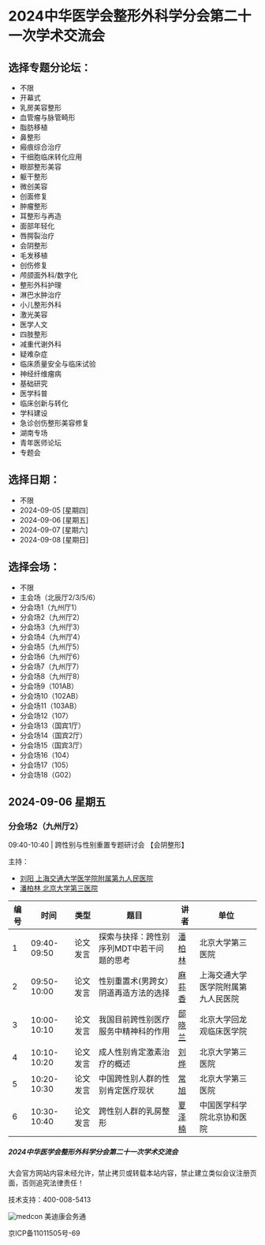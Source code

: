 # 2024中华医学会整形外科学分会第二十一次学术交流会

## 选择专题分论坛：

- 不限
- 开幕式
- 乳房美容整形
- 血管瘤与脉管畸形
- 脂肪移植
- 鼻整形
- 瘢痕综合治疗
- 干细胞临床转化应用
- 眼部整形美容
- 躯干整形
- 微创美容
- 创面修复
- 肿瘤整形
- 耳整形与再造
- 面部年轻化
- 唇腭裂治疗
- 会阴整形
- 毛发移植
- 创伤修复
- 颅颌面外科/数字化
- 整形外科护理
- 淋巴水肿治疗
- 小儿整形外科
- 激光美容
- 医学人文
- 四肢整形
- 减重代谢外科
- 疑难杂症
- 临床质量安全与临床试验
- 神经纤维瘤病
- 基础研究
- 医学科普
- 临床创新与转化
- 学科建设
- 急诊创伤整形美容修复
- 湖南专场
- 青年医师论坛
- 专题会

## 选择日期：

- 不限
- 2024-09-05 [星期四]
- 2024-09-06 [星期五]
- 2024-09-07 [星期六]
- 2024-09-08 [星期日]

## 选择会场：

- 不限
- 主会场（北辰厅2/3/5/6）
- 分会场1（九州厅1）
- 分会场2（九州厅2）
- 分会场3（九州厅3）
- 分会场4（九州厅4）
- 分会场5（九州厅5）
- 分会场6（九州厅6）
- 分会场7（九州厅7）
- 分会场8（九州厅8）
- 分会场9（101AB）
- 分会场10（102AB）
- 分会场11（103AB）
- 分会场12（107）
- 分会场13（国宾1厅）
- 分会场14（国宾2厅）
- 分会场15（国宾3厅）
- 分会场16（104）
- 分会场17（105）
- 分会场18（G02）

## 2024-09-06 星期五

### 分会场2（九州厅2）

09:40-10:40 | 跨性别与性别重置专题研讨会 【会阴整形】

主持：

- [刘阳 上海交通大学医学院附属第九人民医院](/cn/web/speaker-detail/21802?user_id=KIAEszhi0avdULdZ8u_xElw_d_d)
- [潘柏林 北京大学第三医院](/cn/web/speaker-detail/21802?user_id=dYuTIWl2iGsrMq6nOQ8Bng_d_d)

| 编号 | 时间         | 类型     | 题目                                             | 讲者                                   | 单位                            |
| ---- | ------------ | -------- | ------------------------------------------------ | -------------------------------------- | ------------------------------- |
| 1    | 09:40-09:50 | 论文发言 | 探索与抉择：跨性别序列MDT中若干问题的思考      | [潘柏林](/cn/web/speaker-detail/21802?user_id=dYuTIWl2iGsrMq6nOQ8Bng_d_d) | 北京大学第三医院                |
| 2    | 09:50-10:00 | 论文发言 | 性别重置术(男跨女）阴道再造方法的选择          | [麻荪香](/cn/web/speaker-detail/21802?user_id=r8gQ_jq0prg_xwFyVb8U4k9Q_d_d) | 上海交通大学医学院附属第九人民医院 |
| 3    | 10:00-10:10 | 论文发言 | 我国目前跨性别医疗服务中精神科的作用            | [邸晓兰](/cn/web/speaker-detail/21802?user_id=NoOZ_jF3e6IpTFojSPNHGuA_d_d) | 北京大学回龙观临床医学院        |
| 4    | 10:10-10:20 | 论文发言 | 成人性别肯定激素治疗的概述                      | [刘烨](/cn/web/speaker-detail/21802?user_id=W5lN8x2PLdX9I_jA6pps1wQ_d_d) | 北京大学第三医院                |
| 5    | 10:20-10:30 | 论文发言 | 中国跨性别人群的性别肯定医疗现状                | [常旭](/cn/web/speaker-detail/21802?user_id=dK7e02mA8na3J2wZL57BXw_d_d) | 北京大学第三医院                |
| 6    | 10:30-10:40 | 论文发言 | 跨性别人群的乳房整形                            | [夏泽楠](/cn/web/speaker-detail/21802?user_id=_xuEqGWEn83lTWQ8450i_xHg_d_d) | 中国医学科学院北京协和医院      |

##### 2024中华医学会整形外科学分会第二十一次学术交流会

大会官方网站内容未经允许，禁止拷贝或转载本站内容，禁止建立类似会议注册页面，否则追究法律责任！

技术支持：400-008-5413 

![medcon](https://files.sciconf.cn/pc-template/images/s-logo.png) 美迪康会务通 

京ICP备11011505号-69
